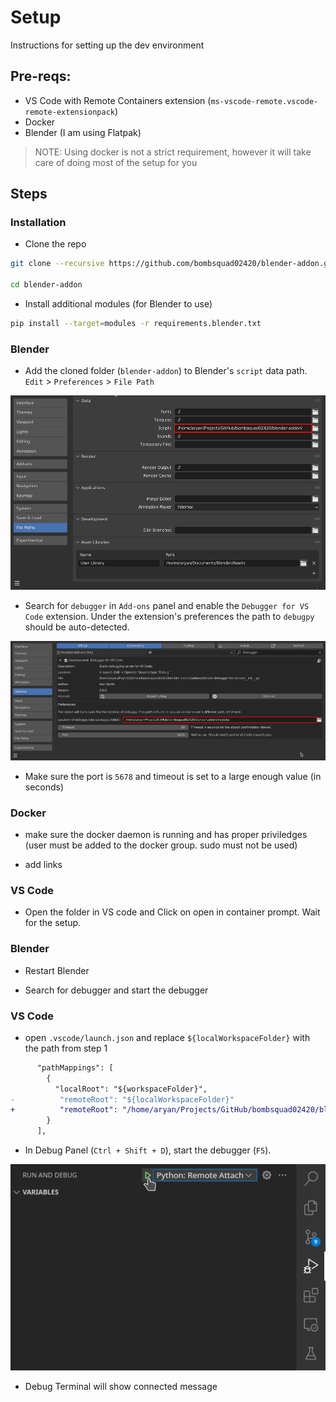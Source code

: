# Setup

Instructions for setting up the dev environment

## Pre-reqs:

- VS Code with Remote Containers extension (`ms-vscode-remote.vscode-remote-extensionpack`)
- Docker
- Blender (I am using Flatpak)

> NOTE: Using docker is not a strict requirement, however it will take care of doing most of the setup for you

## Steps

### Installation

- Clone the repo

```bash
git clone --recursive https://github.com/bombsquad02420/blender-addon.git

cd blender-addon
```

- Install additional modules (for Blender to use)

```bash
pip install --target=modules -r requirements.blender.txt
```

### Blender

- Add the cloned folder (`blender-addon`) to Blender's `script` data path. `Edit` > `Preferences` > `File Path`

![Blender Preferences](.github/images/setup_blenderPreferences.png)

- Search for `debugger` in `Add-ons` panel and enable the `Debugger for VS Code` extension. Under the extension's preferences the path to `debugpy` should be auto-detected.

![Debugger Addon Preferences](.github/images/setup_blenderDebuggerAddonPreferences.png)

- Make sure the port is `5678` and timeout is set to a large enough value (in seconds)

### Docker 

- make sure the docker daemon is running and has proper priviledges (user must be added to the docker group. sudo must not be used)

- add links

### VS Code

- Open the folder in VS code and Click on open in container prompt. Wait for the setup. 

### Blender

- Restart Blender

- Search for debugger and start the debugger

### VS Code

- open `.vscode/launch.json` and replace `${localWorkspaceFolder}` with the path from step 1

```diff
      "pathMappings": [
        {
          "localRoot": "${workspaceFolder}",
-          "remoteRoot": "${localWorkspaceFolder}"
+          "remoteRoot": "/home/aryan/Projects/GitHub/bombsquad02420/blender-addon/"
        }
      ],
```

- In Debug Panel (`Ctrl + Shift + D`), start the debugger (`F5`).

![](.github/images/setup_vscLaunchDebugger.png)

- Debug Terminal will show connected message



